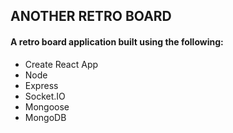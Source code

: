 ## ANOTHER RETRO BOARD

#### A retro board application built using the following:

* Create React App
* Node
* Express
* Socket.IO
* Mongoose
* MongoDB
